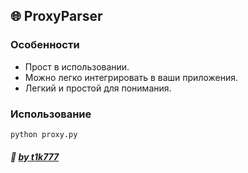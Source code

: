 ## :globe_with_meridians: ProxyParser 
### Особенности

- Прост в использовании.
- Можно легко интегрировать в ваши приложения.
- Легкий и простой для понимания.

### Использование
`python proxy.py`


##### :ghost: [by t1k777](https://github.com/T1K777 "by t1k777")
